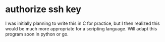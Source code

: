# authorize ssh key
I was initially planning to write this in C for practice, but I then realized this would be much more appropriate for a scripting language. Will adapt this program soon in python or go.
